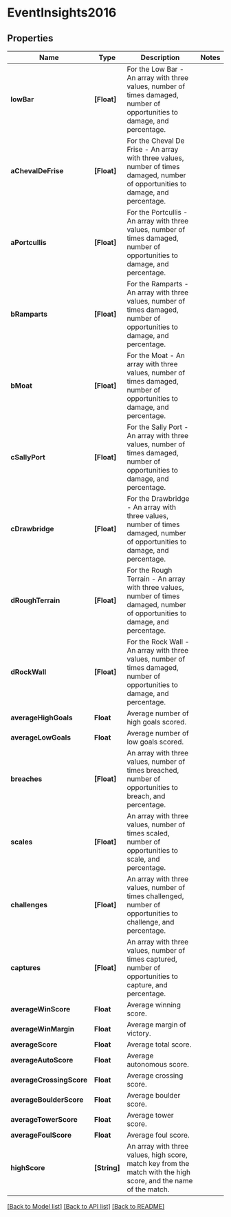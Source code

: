# EventInsights2016

## Properties
Name | Type | Description | Notes
------------ | ------------- | ------------- | -------------
**lowBar** | **[Float]** | For the Low Bar - An array with three values, number of times damaged, number of opportunities to damage, and percentage. | 
**aChevalDeFrise** | **[Float]** | For the Cheval De Frise - An array with three values, number of times damaged, number of opportunities to damage, and percentage. | 
**aPortcullis** | **[Float]** | For the Portcullis - An array with three values, number of times damaged, number of opportunities to damage, and percentage. | 
**bRamparts** | **[Float]** | For the Ramparts - An array with three values, number of times damaged, number of opportunities to damage, and percentage. | 
**bMoat** | **[Float]** | For the Moat - An array with three values, number of times damaged, number of opportunities to damage, and percentage. | 
**cSallyPort** | **[Float]** | For the Sally Port - An array with three values, number of times damaged, number of opportunities to damage, and percentage. | 
**cDrawbridge** | **[Float]** | For the Drawbridge - An array with three values, number of times damaged, number of opportunities to damage, and percentage. | 
**dRoughTerrain** | **[Float]** | For the Rough Terrain - An array with three values, number of times damaged, number of opportunities to damage, and percentage. | 
**dRockWall** | **[Float]** | For the Rock Wall - An array with three values, number of times damaged, number of opportunities to damage, and percentage. | 
**averageHighGoals** | **Float** | Average number of high goals scored. | 
**averageLowGoals** | **Float** | Average number of low goals scored. | 
**breaches** | **[Float]** | An array with three values, number of times breached, number of opportunities to breach, and percentage. | 
**scales** | **[Float]** | An array with three values, number of times scaled, number of opportunities to scale, and percentage. | 
**challenges** | **[Float]** | An array with three values, number of times challenged, number of opportunities to challenge, and percentage. | 
**captures** | **[Float]** | An array with three values, number of times captured, number of opportunities to capture, and percentage. | 
**averageWinScore** | **Float** | Average winning score. | 
**averageWinMargin** | **Float** | Average margin of victory. | 
**averageScore** | **Float** | Average total score. | 
**averageAutoScore** | **Float** | Average autonomous score. | 
**averageCrossingScore** | **Float** | Average crossing score. | 
**averageBoulderScore** | **Float** | Average boulder score. | 
**averageTowerScore** | **Float** | Average tower score. | 
**averageFoulScore** | **Float** | Average foul score. | 
**highScore** | **[String]** | An array with three values, high score, match key from the match with the high score, and the name of the match. | 

[[Back to Model list]](../README.md#documentation-for-models) [[Back to API list]](../README.md#documentation-for-api-endpoints) [[Back to README]](../README.md)



